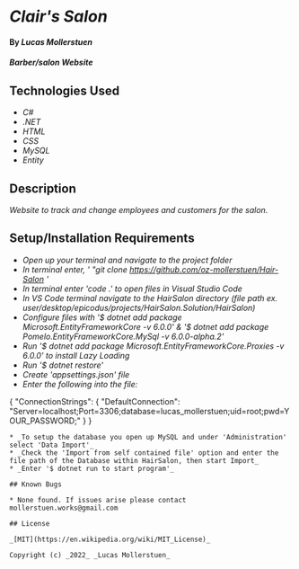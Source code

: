 # _Clair's Salon_

#### By _**Lucas Mollerstuen**_

#### _Barber/salon Website_

## Technologies Used

* _C#_
* _.NET_
* _HTML_
* _CSS_
* _MySQL_
* _Entity_

## Description

_Website to track and change employees and customers for the salon._

## Setup/Installation Requirements

* _Open up your terminal and navigate to the project folder_
* _In terminal enter, ' "git clone https://github.com/oz-mollerstuen/Hair-Salon '_
* _In terminal enter 'code .' to open files in Visual Studio Code_
* _In VS Code terminal navigate to the HairSalon directory (file path ex. user/desktop/epicodus/projects/HairSalon.Solution/HairSalon)_
* _Configure files with '$ dotnet add package Microsoft.EntityFrameworkCore -v 6.0.0' & '$ dotnet add package Pomelo.EntityFrameworkCore.MySql -v 6.0.0-alpha.2'_
* _Run '$ dotnet add package Microsoft.EntityFrameworkCore.Proxies -v 6.0.0' to install Lazy Loading_
* _Run '$ dotnet restore'_
* _Create 'appsettings.json' file_
* _Enter the following into the file:_

{
  "ConnectionStrings": {
      "DefaultConnection": "Server=localhost;Port=3306;database=lucas_mollerstuen;uid=root;pwd=YOUR_PASSWORD;"
  }
}
```
* _To setup the database you open up MySQL and under 'Administration' select 'Data Import'_
* _Check the 'Import from self contained file' option and enter the file path of the Database within HairSalon, then start Import_
* _Enter '$ dotnet run to start program'_

## Known Bugs

* None found. If issues arise please contact mollerstuen.works@gmail.com

## License

_[MIT](https://en.wikipedia.org/wiki/MIT_License)_

Copyright (c) _2022_ _Lucas Mollerstuen_
